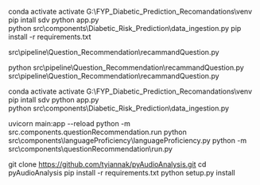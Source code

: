 conda activate
 activate
G:\FYP_Diabetic_Prediction_Recomandations\venv
pip intall sdv
python app.py    
python src\components\Diabetic_Risk_Prediction\data_ingestion.py 
pip install -r requirements.txt

src\pipeline\Question_Recommendation\recammandQuestion.py



python src\pipeline\Question_Recommendation\recammandQuestion.py
src\pipeline\Question_Recommendation\recammandQuestion.py 

conda activate
 activate
G:\FYP_Diabetic_Prediction_Recomandations\venv
pip intall sdv
python app.py    
python src\components\Diabetic_Risk_Prediction\data_ingestion.py 

uvicorn main:app --reload
python -m src.components.questionRecommendation.run
python src\components\languageProficiency\languageProficiency.py 
python -m src\components\questionRecommendation\run.py


git clone https://github.com/tyiannak/pyAudioAnalysis.git
cd pyAudioAnalysis
pip install -r requirements.txt
python setup.py install